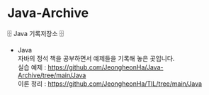 # Java-Archive
🗄 Java 기록저장소 🗄

- Java   
자바의 정석 책을 공부하면서 예제들을 기록해 놓은 곳입니다. <br>
실습 예제 : <https://github.com/JeongheonHa/Java-Archive/tree/main/Java> <br>
이론 정리 : <https://github.com/JeongheonHa/TIL/tree/main/Java>
